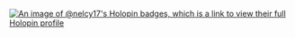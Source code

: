 
[![An image of @nelcy17's Holopin badges, which is a link to view their full Holopin profile](https://holopin.me/nelcy17)](https://holopin.io/@nelcy17)
